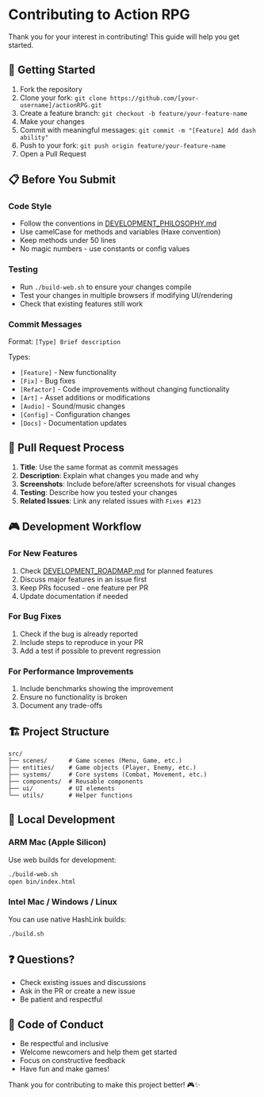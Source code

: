 # Contributing to Action RPG

Thank you for your interest in contributing! This guide will help you get started.

## 🚀 Getting Started

1. Fork the repository
2. Clone your fork: `git clone https://github.com/[your-username]/actionRPG.git`
3. Create a feature branch: `git checkout -b feature/your-feature-name`
4. Make your changes
5. Commit with meaningful messages: `git commit -m "[Feature] Add dash ability"`
6. Push to your fork: `git push origin feature/your-feature-name`
7. Open a Pull Request

## 📋 Before You Submit

### Code Style
- Follow the conventions in [DEVELOPMENT_PHILOSOPHY.md](DEVELOPMENT_PHILOSOPHY.md)
- Use camelCase for methods and variables (Haxe convention)
- Keep methods under 50 lines
- No magic numbers - use constants or config values

### Testing
- Run `./build-web.sh` to ensure your changes compile
- Test your changes in multiple browsers if modifying UI/rendering
- Check that existing features still work

### Commit Messages
Format: `[Type] Brief description`

Types:
- `[Feature]` - New functionality
- `[Fix]` - Bug fixes
- `[Refactor]` - Code improvements without changing functionality
- `[Art]` - Asset additions or modifications
- `[Audio]` - Sound/music changes
- `[Config]` - Configuration changes
- `[Docs]` - Documentation updates

## 🔄 Pull Request Process

1. **Title**: Use the same format as commit messages
2. **Description**: Explain what changes you made and why
3. **Screenshots**: Include before/after screenshots for visual changes
4. **Testing**: Describe how you tested your changes
5. **Related Issues**: Link any related issues with `Fixes #123`

## 🎮 Development Workflow

### For New Features
1. Check [DEVELOPMENT_ROADMAP.md](DEVELOPMENT_ROADMAP.md) for planned features
2. Discuss major features in an issue first
3. Keep PRs focused - one feature per PR
4. Update documentation if needed

### For Bug Fixes
1. Check if the bug is already reported
2. Include steps to reproduce in your PR
3. Add a test if possible to prevent regression

### For Performance Improvements
1. Include benchmarks showing the improvement
2. Ensure no functionality is broken
3. Document any trade-offs

## 🏗️ Project Structure

```
src/
├── scenes/      # Game scenes (Menu, Game, etc.)
├── entities/    # Game objects (Player, Enemy, etc.)
├── systems/     # Core systems (Combat, Movement, etc.)
├── components/  # Reusable components
├── ui/          # UI elements
└── utils/       # Helper functions
```

## 🔧 Local Development

### ARM Mac (Apple Silicon)
Use web builds for development:
```bash
./build-web.sh
open bin/index.html
```

### Intel Mac / Windows / Linux
You can use native HashLink builds:
```bash
./build.sh
```

## ❓ Questions?

- Check existing issues and discussions
- Ask in the PR or create a new issue
- Be patient and respectful

## 📜 Code of Conduct

- Be respectful and inclusive
- Welcome newcomers and help them get started
- Focus on constructive feedback
- Have fun and make games!

Thank you for contributing to make this project better! 🎮✨